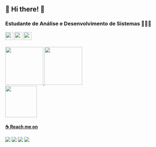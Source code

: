 ## 🤍 Hi there! 👾

### Estudante de Análise e Desenvolvimento de Sistemas 👩🏻‍🎓

<div>
<img height="25em" src="https://img.shields.io/badge/c++-%2300599C.svg?style=for-the-badge&logo=c%2B%2B&logoColor=white"/>
<img height="25em" src="https://img.shields.io/badge/java-%23ED8B00.svg?style=for-the-badge&logo=java&logoColor=white"/>
<img height="25em" src="https://img.shields.io/badge/Microsoft%20SQL%20Sever-CC2927?style=for-the-badge&logo=microsoft%20sql%20server&logoColor=whitee"/>
 
<div/>  
 
####

<div>
<a href="https://github.com/kmlyteixeira">
<img height="120em" src="https://github-readme-stats.vercel.app/api/top-langs/?username=kmlyteixeira&layout=compact&langs_count=7&theme=dracula"/>
<img height="120em" src="https://github-readme-stats.vercel.app/api?username=kmlyteixeira&show_icons=true&theme=dracula&include_all_commits=true&count_private=true"/>
</div>
 <img src="https://cdn.domestika.org/c_limit,dpr_auto,f_auto,q_auto,w_820/v1572821689/content-items/003/381/611/U4L1_TOTAL-original.gif?1572821689" width="100" height="100"/>

 
#### ☕ Reach me on
<div>
<a href="https://www.linkedin.com/in/kemily-teixeira" target="_blank"><img src="https://img.shields.io/badge/-LinkedIn-%230077B5?style=for-the-badge&logo=linkedin&logoColor=white" target="_blank"></a>  
<a href="https://instagram.com/kemilyteixeiradr" target="_blank"><img src="https://img.shields.io/badge/-Instagram-%23E4405F?style=for-the-badge&logo=instagram&logoColor=white" target="_blank"></a>
<a href = "mailto:kemilyteixeira047@gmail.com"><img src="https://img.shields.io/badge/Gmail-D14836?style=for-the-badge&logo=gmail&logoColor=white" target="_blank"></a> <a href = "https://www.freecodecamp.org/kmlyteixeira"><img src="https://img.shields.io/badge/Freecodecamp-%23123.svg?&style=for-the-badge&logo=freecodecamp&logoColor=green" target="_blank"></a> 
</div>
  

<!---
kmlyteixeira/kmlyteixeira is a ✨ special ✨ repository because its `README.md` (this file) appears on your GitHub profile.
https://github.com/Ileriayo/markdown-badges link for the markdown badges
--->
